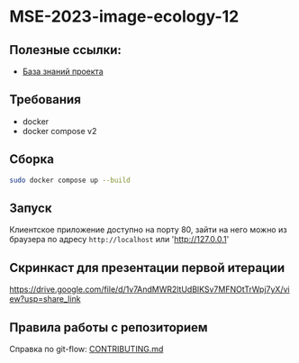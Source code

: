 # MSE-2023-image-ecology-12

## Полезные ссылки:

- [База знаний проекта](https://miro.com/app/board/uXjVPmWfHN0=/?share_link_id=127919305492)

## Требования

- docker
- docker compose v2

## Сборка

```bash
sudo docker compose up --build
```

## Запуск
Клиентское приложение доступно на порту 80, зайти на него можно из браузера по адресу
`http://localhost` или 'http://127.0.0.1'

## Скринкаст для презентации первой итерации
https://drive.google.com/file/d/1v7AndMWR2ltUdBlKSv7MFNOtTrWpj7yX/view?usp=share_link

## Правила работы с репозиторием
Справка по git-flow: [CONTRIBUTING.md](https://github.com/moevm/MSE-2023-image-ecology-12/blob/readme/CONTRIBUTING.md)  

